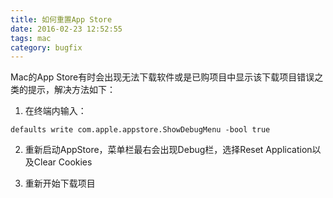 ```yaml
---
title: 如何重置App Store 
date: 2016-02-23 12:52:55
tags: mac
category: bugfix
---
```


Mac的App Store有时会出现无法下载软件或是已购项目中显示该下载项目错误之类的提示，解决方法如下：

1. 在终端内输入：
```
defaults write com.apple.appstore.ShowDebugMenu -bool true
```

2. 重新启动AppStore，菜单栏最右会出现Debug栏，选择Reset Application以及Clear Cookies

3. 重新开始下载项目
